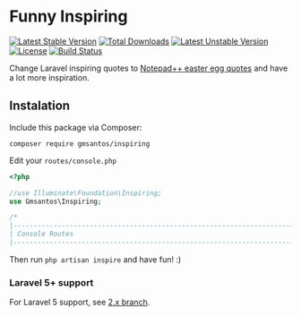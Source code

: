 # Funny Inspiring

[![Latest Stable Version](https://poser.pugx.org/gmsantos/inspiring/v/stable)](https://packagist.org/packages/gmsantos/inspiring) [![Total Downloads](https://poser.pugx.org/gmsantos/inspiring/downloads)](https://packagist.org/packages/gmsantos/inspiring) [![Latest Unstable Version](https://poser.pugx.org/gmsantos/inspiring/v/unstable)](https://packagist.org/packages/gmsantos/inspiring) [![License](https://poser.pugx.org/gmsantos/inspiring/license)](https://packagist.org/packages/gmsantos/inspiring) [![Build Status](https://travis-ci.org/gmsantos/inspiring.svg?branch=master)](https://travis-ci.org/gmsantos/inspiring)

Change Laravel inspiring quotes to [Notepad++ easter egg quotes](http://en.wikipedia.org/wiki/Notepad%2B%2B#Easter_egg) and have a lot more inspiration.

## Instalation

Include this package via Composer:

```console
composer require gmsantos/inspiring
```

Edit your `routes/console.php` 

```php
<?php

//use Illuminate\Foundation\Inspiring;
use Gmsantos\Inspiring;

/*
|--------------------------------------------------------------------------
| Console Routes
|--------------------------------------------------------------------------
```

Then run `php artisan inspire` and have fun! :)

### Laravel 5+ support

For Laravel 5 support, see [2.x branch](https://github.com/gmsantos/inspiring/tree/2.x).
